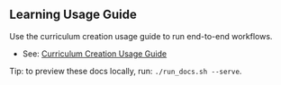 ## Learning Usage Guide

Use the curriculum creation usage guide to run end-to-end workflows.

- See: [Curriculum Creation Usage Guide](https://github.com/ActiveInferenceInstitute/Start/blob/main/learning/curriculum_creation/USAGE_GUIDE.md)

Tip: to preview these docs locally, run: `./run_docs.sh --serve`.



